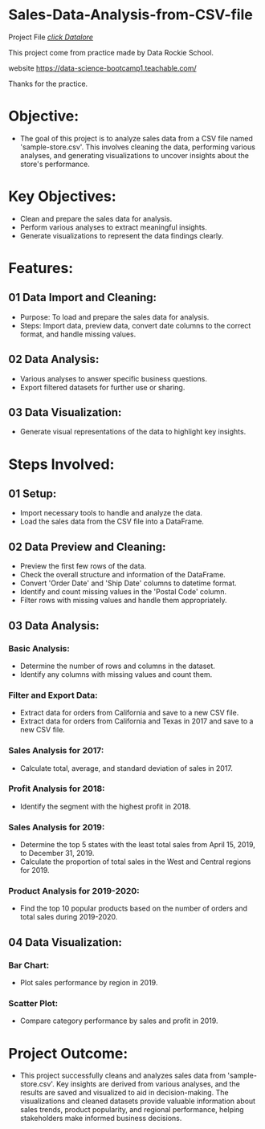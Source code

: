 
# Sales-Data-Analysis-from-CSV-file

Project File [_click Datalore_](https://datalore.jetbrains.com/notebook/UoqJjTJGNYJGKQOqNWFVTD/Dh7w6XZbTvIPymvWFRrOBf)

This project come from practice made by Data Rockie School.

website https://data-science-bootcamp1.teachable.com/

Thanks for the practice.

# Objective:
- The goal of this project is to analyze sales data from a CSV file named 'sample-store.csv'. This involves cleaning the data, performing various analyses, and generating visualizations to uncover insights about the store's performance.

# Key Objectives:
- Clean and prepare the sales data for analysis.
- Perform various analyses to extract meaningful insights.
- Generate visualizations to represent the data findings clearly.

# Features:
## 01 Data Import and Cleaning:
- Purpose: To load and prepare the sales data for analysis.
- Steps: Import data, preview data, convert date columns to the correct format, and handle missing values.

## 02 Data Analysis:
- Various analyses to answer specific business questions.
- Export filtered datasets for further use or sharing.

## 03 Data Visualization:
- Generate visual representations of the data to highlight key insights.

# Steps Involved:
## 01 Setup:
- Import necessary tools to handle and analyze the data.
- Load the sales data from the CSV file into a DataFrame.

## 02 Data Preview and Cleaning:
- Preview the first few rows of the data.
- Check the overall structure and information of the DataFrame.
- Convert 'Order Date' and 'Ship Date' columns to datetime format.
- Identify and count missing values in the 'Postal Code' column.
- Filter rows with missing values and handle them appropriately.

## 03 Data Analysis:
### Basic Analysis:
- Determine the number of rows and columns in the dataset.
- Identify any columns with missing values and count them.

### Filter and Export Data:
- Extract data for orders from California and save to a new CSV file.
- Extract data for orders from California and Texas in 2017 and save to a new CSV file.

### Sales Analysis for 2017:
- Calculate total, average, and standard deviation of sales in 2017.

### Profit Analysis for 2018:
- Identify the segment with the highest profit in 2018.

### Sales Analysis for 2019:
- Determine the top 5 states with the least total sales from April 15, 2019, to December 31, 2019.
- Calculate the proportion of total sales in the West and Central regions for 2019.

### Product Analysis for 2019-2020:
- Find the top 10 popular products based on the number of orders and total sales during 2019-2020.

## 04 Data Visualization:
### Bar Chart:
- Plot sales performance by region in 2019.
### Scatter Plot:
- Compare category performance by sales and profit in 2019.

# Project Outcome:
- This project successfully cleans and analyzes sales data from 'sample-store.csv'. Key insights are derived from various analyses, and the results are saved and visualized to aid in decision-making. The visualizations and cleaned datasets provide valuable information about sales trends, product popularity, and regional performance, helping stakeholders make informed business decisions.
